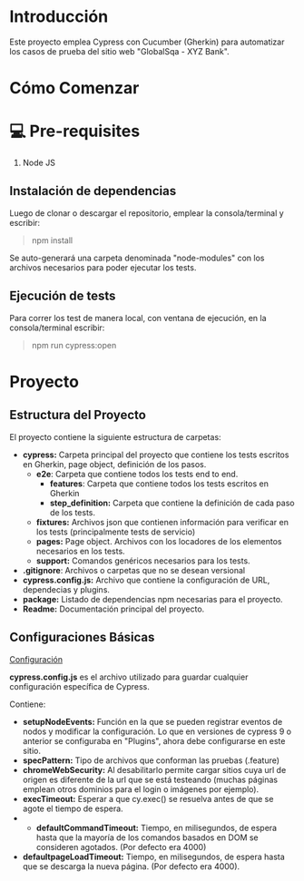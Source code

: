 # Introducción
Este proyecto emplea Cypress con Cucumber (Gherkin) para automatizar los casos de prueba del sitio web "GlobalSqa - XYZ Bank".

# Cómo Comenzar

# 💻 Pre-requisites

1. Node JS

## Instalación de dependencias

Luego de clonar o descargar el repositorio, emplear la consola/terminal y escribir:

> npm install

Se auto-generará una carpeta denominada "node-modules" con los archivos necesarios para poder ejecutar los tests.

## Ejecución de tests

Para correr los test de manera local, con ventana de ejecución, en la consola/terminal escribir:

> npm run cypress:open


# Proyecto

## Estructura del Proyecto

El proyecto contiene la siguiente estructura de carpetas:

- **cypress:** Carpeta principal del proyecto que contiene los tests escritos en Gherkin, page object, definición de los pasos.
  - **e2e**: Carpeta que contiene todos los tests end to end.
    - **features**: Carpeta que contiene todos los tests escritos en Gherkin
    - **step_definition:** Carpeta que contiene la definición de cada paso de los tests.
  - **fixtures:** Archivos json que contienen información para verificar en los tests (principalmente tests de servicio)
  - **pages:** Page object. Archivos con los locadores de los elementos necesarios en los tests.
  - **support:** Comandos genéricos necesarios para los tests.
- **.gitignore**: Archivos o carpetas que no se desean versional
- **cypress.config.js:** Archivo que contiene la configuración de URL, dependecias y plugins.
- **package:** Listado de dependencias npm necesarias para el proyecto.
- **Readme:** Documentación principal del proyecto.

## Configuraciones Básicas

[Configuración](https://docs.cypress.io/guides/references/configuration)

**cypress.config.js** es el archivo utilizado para guardar cualquier configuración específica de Cypress.

Contiene:

- **setupNodeEvents:** Función en la que se pueden registrar eventos de nodos y modificar la configuración. Lo que en versiones de cypress 9 o anterior se configuraba en "Plugins", ahora debe configurarse en este sitio.
- **specPattern:** Tipo de archivos que conforman las pruebas (.feature)
- **chromeWebSecurity:** Al desabilitarlo permite cargar sitios cuya url de origen es diferente de la url que se está testeando (muchas páginas emplean otros dominios para el login o imágenes por ejemplo).
- **execTimeout:** Esperar a que cy.exec() se resuelva antes de que se agote el tiempo de espera.
- - **defaultCommandTimeout:** Tiempo, en milisegundos, de espera hasta que la mayoría de los comandos basados en DOM se consideren agotados. (Por defecto era 4000)
- **defaultpageLoadTimeout:** Tiempo, en milisegundos, de espera hasta que se descarga la nueva página. (Por defecto era 4000).